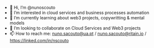 - 👋 Hi, I’m @nunoscouto
- 👀 I’m interested in cloud services and business processes automation
- 🌱 I’m currently learning about web3 projects, copywritting & mental models
- 💞️ I’m looking to collaborate on Cloud Services and Web3 projects
- 📫 How to reach me: nuno.sacouto@ua.pt / nuno.sacouto@ritain.io / https://linked.com/in/nscouto

<!---
nunoscouto/nunoscouto is a ✨ special ✨ repository because its `README.md` (this file) appears on your GitHub profile.
You can click the Preview link to take a look at your changes.
--->
